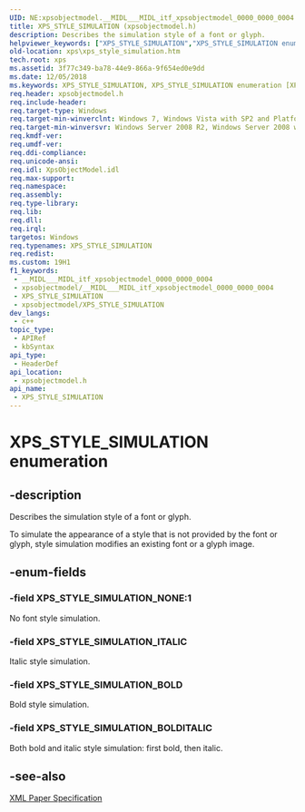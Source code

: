```yaml
---
UID: NE:xpsobjectmodel.__MIDL___MIDL_itf_xpsobjectmodel_0000_0000_0004
title: XPS_STYLE_SIMULATION (xpsobjectmodel.h)
description: Describes the simulation style of a font or glyph.
helpviewer_keywords: ["XPS_STYLE_SIMULATION","XPS_STYLE_SIMULATION enumeration [XPS Documents and Packaging]","XPS_STYLE_SIMULATION_BOLD","XPS_STYLE_SIMULATION_BOLDITALIC","XPS_STYLE_SIMULATION_ITALIC","XPS_STYLE_SIMULATION_NONE","xps.xps_style_simulation","xpsobjectmodel/XPS_STYLE_SIMULATION","xpsobjectmodel/XPS_STYLE_SIMULATION_BOLD","xpsobjectmodel/XPS_STYLE_SIMULATION_BOLDITALIC","xpsobjectmodel/XPS_STYLE_SIMULATION_ITALIC","xpsobjectmodel/XPS_STYLE_SIMULATION_NONE"]
old-location: xps\xps_style_simulation.htm
tech.root: xps
ms.assetid: 3f77c349-ba78-44e9-866a-9f654ed0e9dd
ms.date: 12/05/2018
ms.keywords: XPS_STYLE_SIMULATION, XPS_STYLE_SIMULATION enumeration [XPS Documents and Packaging], XPS_STYLE_SIMULATION_BOLD, XPS_STYLE_SIMULATION_BOLDITALIC, XPS_STYLE_SIMULATION_ITALIC, XPS_STYLE_SIMULATION_NONE, xps.xps_style_simulation, xpsobjectmodel/XPS_STYLE_SIMULATION, xpsobjectmodel/XPS_STYLE_SIMULATION_BOLD, xpsobjectmodel/XPS_STYLE_SIMULATION_BOLDITALIC, xpsobjectmodel/XPS_STYLE_SIMULATION_ITALIC, xpsobjectmodel/XPS_STYLE_SIMULATION_NONE
req.header: xpsobjectmodel.h
req.include-header: 
req.target-type: Windows
req.target-min-winverclnt: Windows 7, Windows Vista with SP2 and Platform Update for Windows Vista [desktop apps \| UWP apps]
req.target-min-winversvr: Windows Server 2008 R2, Windows Server 2008 with SP2 and Platform Update for Windows Server 2008 [desktop apps \| UWP apps]
req.kmdf-ver: 
req.umdf-ver: 
req.ddi-compliance: 
req.unicode-ansi: 
req.idl: XpsObjectModel.idl
req.max-support: 
req.namespace: 
req.assembly: 
req.type-library: 
req.lib: 
req.dll: 
req.irql: 
targetos: Windows
req.typenames: XPS_STYLE_SIMULATION
req.redist: 
ms.custom: 19H1
f1_keywords:
 - __MIDL___MIDL_itf_xpsobjectmodel_0000_0000_0004
 - xpsobjectmodel/__MIDL___MIDL_itf_xpsobjectmodel_0000_0000_0004
 - XPS_STYLE_SIMULATION
 - xpsobjectmodel/XPS_STYLE_SIMULATION
dev_langs:
 - c++
topic_type:
 - APIRef
 - kbSyntax
api_type:
 - HeaderDef
api_location:
 - xpsobjectmodel.h
api_name:
 - XPS_STYLE_SIMULATION
---
```


# XPS_STYLE_SIMULATION enumeration


## -description

Describes the simulation style of a font or glyph.

To simulate the appearance of a style that is not provided by the font or glyph, style simulation modifies an existing font or a glyph image.
<div class="code"></div>

## -enum-fields

### -field XPS_STYLE_SIMULATION_NONE:1

No font style simulation.

### -field XPS_STYLE_SIMULATION_ITALIC

Italic style simulation.

### -field XPS_STYLE_SIMULATION_BOLD

Bold style simulation.

### -field XPS_STYLE_SIMULATION_BOLDITALIC

Both bold and italic style simulation: first bold, then italic.

## -see-also

<a href="https://en.wikipedia.org/wiki/Open_XML_Paper_Specification">XML Paper Specification</a>

